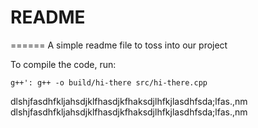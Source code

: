 README
======
======
A simple readme file to toss into our project

To compile the code, run:

`g++': g++ -o build/hi-there src/hi-there.cpp`

dlshjfasdhfkljahsdjklfhasdjkfhaksdjlhfkjlasdhfsda;lfas.,nm
dlshjfasdhfkljahsdjklfhasdjkfhaksdjlhfkjlasdhfsda;lfas.,nm

